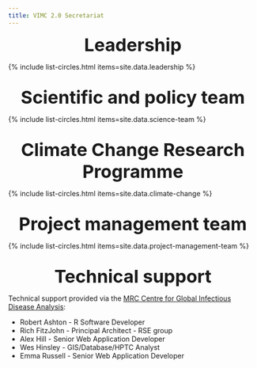 ```yaml
---
title: VIMC 2.0 Secretariat  
---
```


<style>
body { background-image: none; }
</style>

<div style="font-size: 36px; font-weight: bold; text-align:center;">Leadership</div>

{% include list-circles.html items=site.data.leadership %}

<br/>
<div style="font-size: 36px; font-weight: bold; text-align:center;">Scientific and policy team</div>

{% include list-circles.html items=site.data.science-team %}

<br/>
<div style="font-size: 36px; font-weight: bold; text-align:center;">Climate Change Research Programme</div>

{% include list-circles.html items=site.data.climate-change %}

<br/>
<div style="font-size: 36px; font-weight: bold; text-align:center;">Project management team</div>

{% include list-circles.html items=site.data.project-management-team %}

<br/>
<div style="font-size: 36px; font-weight: bold; text-align:center;">Technical support</div>

Technical support provided via the [MRC Centre for Global Infectious Disease Analysis](https://www.imperial.ac.uk/mrc-global-infectious-disease-analysis):
- Robert Ashton - R Software Developer
- Rich FitzJohn - Principal Architect - RSE group
- Alex Hill - Senior Web Application Developer
- Wes Hinsley - GIS/Database/HPTC Analyst
- Emma Russell - Senior Web Application Developer



